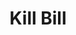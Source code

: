 ---
includes:
  - usage
  
current_page: usage

menu_items:
  - index
  - tenant
  - catalog
  - account
  - payment-method
  - subscription
  - bundle
  - invoice
  - credit
  - payment
  - payment-transaction
  - invoice-payment
  - usage
  - invoice-item
  - custom-field
  - tag
  - tag-definition
  - export
  - admin
  - security
  - aviate-catalog-apis

title: Kill Bill

language_tabs:
   - shell
   - java
   - ruby
   - python
   - javascript
   - php

toc_footers:
  - <a href="mailto:support@killbill.io">Report a doc problem </a>

search: true

code_clipboard: true

---